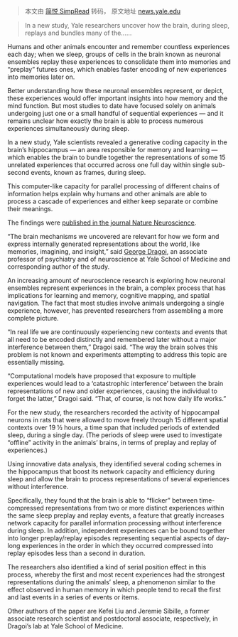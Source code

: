 > 本文由 [简悦 SimpRead](http://ksria.com/simpread/) 转码， 原文地址 [news.yale.edu](https://news.yale.edu/2024/08/14/sleep-it-how-brain-processes-many-experiences-even-when-offline)

> In a new study, Yale researchers uncover how the brain, during sleep, replays and bundles many of the......

Humans and other animals encounter and remember countless experiences each day; when we sleep, groups of cells in the brain known as neuronal ensembles replay these experiences to consolidate them into memories and “preplay” futures ones, which enables faster encoding of new experiences into memories later on.

Better understanding how these neuronal ensembles represent, or depict, these experiences would offer important insights into how memory and the mind function. But most studies to date have focused solely on animals undergoing just one or a small handful of sequential experiences — and it remains unclear how exactly the brain is able to process numerous experiences simultaneously during sleep.

In a new study, Yale scientists revealed a generative coding capacity in the brain’s hippocampus — an area responsible for memory and learning — which enables the brain to bundle together the representations of some 15 unrelated experiences that occurred across one full day within single sub-second events, known as frames, during sleep.

This computer-like capacity for parallel processing of different chains of information helps explain why humans and other animals are able to process a cascade of experiences and either keep separate or combine their meanings.

The findings were [published in the journal Nature Neuroscience](https://www.nature.com/articles/s41593-024-01703-6).

“The brain mechanisms we uncovered are relevant for how we form and express internally generated representations about the world, like memories, imagining, and insight,” said [George Dragoi](https://medicine.yale.edu/profile/george-dragoi/), an associate professor of psychiatry and of neuroscience at Yale School of Medicine and corresponding author of the study.

An increasing amount of neuroscience research is exploring how neuronal ensembles represent experiences in the brain, a complex process that has implications for learning and memory, cognitive mapping, and spatial navigation. The fact that most studies involve animals undergoing a single experience, however, has prevented researchers from assembling a more complete picture.

“In real life we are continuously experiencing new contexts and events that all need to be encoded distinctly and remembered later without a major interference between them,” Dragoi said. “The way the brain solves this problem is not known and experiments attempting to address this topic are essentially missing.

“Computational models have proposed that exposure to multiple experiences would lead to a ‘catastrophic interference’ between the brain representations of new and older experiences, causing the individual to forget the latter,” Dragoi said. “That, of course, is not how daily life works.”

For the new study, the researchers recorded the activity of hippocampal neurons in rats that were allowed to move freely through 15 different spatial contexts over 19 ½ hours, a time span that included periods of extended sleep, during a single day. (The periods of sleep were used to investigate “offline” activity in the animals’ brains, in terms of preplay and replay of experiences.)

Using innovative data analysis, they identified several coding schemes in the hippocampus that boost its network capacity and efficiency during sleep and allow the brain to process representations of several experiences without interference.

Specifically, they found that the brain is able to “flicker” between time-compressed representations from two or more distinct experiences within the same sleep preplay and replay events, a feature that greatly increases network capacity for parallel information processing without interference during sleep. In addition, independent experiences can be bound together into longer preplay/replay episodes representing sequential aspects of day-long experiences in the order in which they occurred compressed into replay episodes less than a second in duration.

The researchers also identified a kind of serial position effect in this process, whereby the first and most recent experiences had the strongest representations during the animals’ sleep, a phenomenon similar to the effect observed in human memory in which people tend to recall the first and last events in a series of events or items.

Other authors of the paper are Kefei Liu and Jeremie Sibille, a former associate research scientist and postdoctoral associate, respectively, in Dragoi’s lab at Yale School of Medicine.